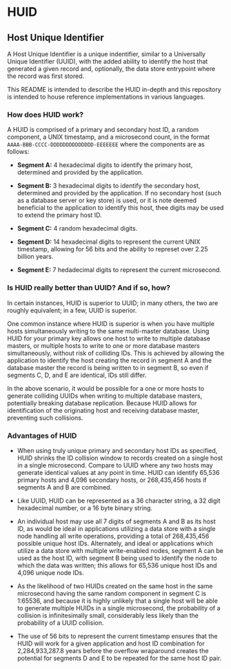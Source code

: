 # HUID
## Host Unique Identifier

A Host Unique Identifier is a unique indentifier, similar to a Universally
Unique Identifier (UUID), with the added ability to identify the host that
generated a given record and, optionally, the data store entrypoint where the
record was first stored.

This README is intended to describe the HUID in-depth and this repository is
intended to house reference implementations in various languages.

### How does HUID work?

A HUID is comprised of a primary and secondary host ID, a random component, a
UNIX timestamp, and a microsecond count, in the format
`AAAA-BBB-CCCC-DDDDDDDDDDDDDD-EEEEEEE` where the components are as follows:

* __Segment A:__ 4 hexadecimal digits to identify the primary host, determined
and provided by the application.

* __Segment B:__ 3 hexadecimal digits to identify the secondary host, determined
and provided by the application. If no secondary host (such as a database server
or key store) is used, or it is note deemed beneficial to the application to
identify this host, thee digits may be used to extend the primary host ID.

* __Segment C:__ 4 random hexadecimal digits.

* __Segment D:__ 14 hexadecimal digits to represent the current UNIX timestamp,
allowing for 56 bits and the ability to represet over 2.25 billion years.

* __Segment E:__ 7 hedadecimal digits to represent the current microsecond.

### Is HUID really better than UUID? And if so, how?

In certain instances, HUID is superior to UUID; in many others, the two are
roughly equivalent; in a few, UUID is superior.

One common instance where HUID is superior is when you have multiple hosts
simultaneously writing to the same multi-master database. Using HUID for your
primary key allows one host to write to multiple database masters, or multiple
hosts to write to one or more database masters simultaneously, without risk of
colliding IDs. This is achieved by allowing the application to identify the host
creating the record in segment A and the database master the record is being
written to in segment B, so even if segments C, D, and E are identical, IDs
still differ.

In the above scenario, it would be possible for a one or more hosts to generate
colliding UUIDs when writing to multiple database masters, potentially breaking
database replication. Because HUID allows for identification of the originating
host and receiving database master, preventing such collisions.

### Advantages of HUID

* When using truly unique primary and secondary host IDs as specified, HUID
shrinks the ID collision window to records created on a single host in a single
microsecond. Compare to UUID where any two hosts may generate identical values
at any point in time. HUID can identify 65,536 primary hosts and 4,096 secondary
hosts, or 268,435,456 hosts if segments A and B are combined.

* Like UUID, HUID can be represented as a 36 character string, a 32 digit
hexadecimal number, or a 16 byte binary string.

* An individual host may use all 7 digits of segments A and B as its host ID, as
would be ideal in applications utilizing a data store with a single node
handling all write operations, providing a total of 268,435,456 possible
unique host IDs. Alternately, and ideal or applications which utilize a data
store with multiple write-enabled nodes, segment A can be used as the host ID,
with segment B being used to identify the node to which the data was written;
this allows for 65,536 unique host IDs and 4,096 unique node IDs.

* As the likelihood of two HUIDs created on the same host in the same
microsecond having the same random component in segment C is 1:65536, and
because it is highly unlikely that a single host will be able to generate
multiple HUIDs in a single microsecond, the probability of a collision is
infinitesimally small, considerably less likely than the probability of a UUID
collision.

* The use of 56 bits to represent the current timestamp ensures that the HUID
will work for a given application and host ID combination for 2,284,933,287.8
years before the overflow wraparound creates the potential for segments D and E
to be repeated for the same host ID pair. 
